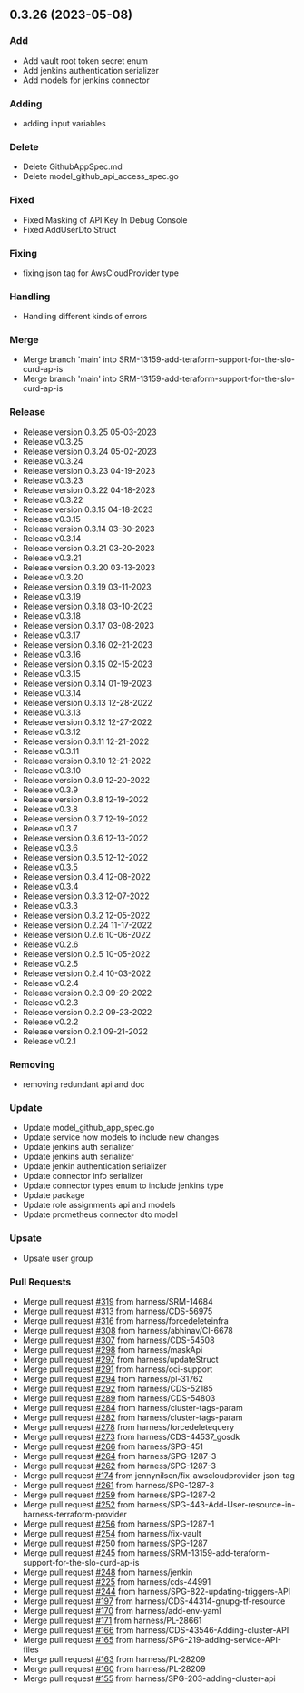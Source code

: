 
<a name="0.3.26"></a>
## 0.3.26 (2023-05-08)

### Add

* Add vault root token secret enum
* Add jenkins authentication serializer
* Add models for jenkins connector

### Adding

* adding input variables

### Delete

* Delete GithubAppSpec.md
* Delete model_github_api_access_spec.go

### Fixed

* Fixed Masking of API Key In Debug Console
* Fixed AddUserDto Struct

### Fixing

* fixing json tag for AwsCloudProvider type

### Handling

* Handling different kinds of errors

### Merge

* Merge branch 'main' into SRM-13159-add-teraform-support-for-the-slo-curd-ap-is
* Merge branch 'main' into SRM-13159-add-teraform-support-for-the-slo-curd-ap-is

### Release

* Release version 0.3.25 05-03-2023
* Release v0.3.25
* Release version 0.3.24 05-02-2023
* Release v0.3.24
* Release version 0.3.23 04-19-2023
* Release v0.3.23
* Release version 0.3.22 04-18-2023
* Release v0.3.22
* Release version 0.3.15 04-18-2023
* Release v0.3.15
* Release version 0.3.14 03-30-2023
* Release v0.3.14
* Release version 0.3.21 03-20-2023
* Release v0.3.21
* Release version 0.3.20 03-13-2023
* Release v0.3.20
* Release version 0.3.19 03-11-2023
* Release v0.3.19
* Release version 0.3.18 03-10-2023
* Release v0.3.18
* Release version 0.3.17 03-08-2023
* Release v0.3.17
* Release version 0.3.16 02-21-2023
* Release v0.3.16
* Release version 0.3.15 02-15-2023
* Release v0.3.15
* Release version 0.3.14 01-19-2023
* Release v0.3.14
* Release version 0.3.13 12-28-2022
* Release v0.3.13
* Release version 0.3.12 12-27-2022
* Release v0.3.12
* Release version 0.3.11 12-21-2022
* Release v0.3.11
* Release version 0.3.10 12-21-2022
* Release v0.3.10
* Release version 0.3.9 12-20-2022
* Release v0.3.9
* Release version 0.3.8 12-19-2022
* Release v0.3.8
* Release version 0.3.7 12-19-2022
* Release v0.3.7
* Release version 0.3.6 12-13-2022
* Release v0.3.6
* Release version 0.3.5 12-12-2022
* Release v0.3.5
* Release version 0.3.4 12-08-2022
* Release v0.3.4
* Release version 0.3.3 12-07-2022
* Release v0.3.3
* Release version 0.3.2 12-05-2022
* Release version 0.2.24 11-17-2022
* Release version 0.2.6 10-06-2022
* Release v0.2.6
* Release version 0.2.5 10-05-2022
* Release v0.2.5
* Release version 0.2.4 10-03-2022
* Release v0.2.4
* Release version 0.2.3 09-29-2022
* Release v0.2.3
* Release version 0.2.2 09-23-2022
* Release v0.2.2
* Release version 0.2.1 09-21-2022
* Release v0.2.1

### Removing

* removing redundant api and doc

### Update

* Update model_github_app_spec.go
* Update service now models to include new changes
* Update jenkins auth serializer
* Update jenkins auth serializer
* Update jenkin authentication serializer
* Update connector info serializer
* Update connector types enum to include jenkins type
* Update package
* Update role assignments api and models
* Update prometheus connector dto model

### Upsate

* Upsate user group

### Pull Requests

* Merge pull request [#319](https://github.com/harness/harness-go-sdk/issues/319) from harness/SRM-14684
* Merge pull request [#313](https://github.com/harness/harness-go-sdk/issues/313) from harness/CDS-56975
* Merge pull request [#316](https://github.com/harness/harness-go-sdk/issues/316) from harness/forcedeleteinfra
* Merge pull request [#308](https://github.com/harness/harness-go-sdk/issues/308) from harness/abhinav/CI-6678
* Merge pull request [#307](https://github.com/harness/harness-go-sdk/issues/307) from harness/CDS-54508
* Merge pull request [#298](https://github.com/harness/harness-go-sdk/issues/298) from harness/maskApi
* Merge pull request [#297](https://github.com/harness/harness-go-sdk/issues/297) from harness/updateStruct
* Merge pull request [#291](https://github.com/harness/harness-go-sdk/issues/291) from harness/oci-support
* Merge pull request [#294](https://github.com/harness/harness-go-sdk/issues/294) from harness/pl-31762
* Merge pull request [#292](https://github.com/harness/harness-go-sdk/issues/292) from harness/CDS-52185
* Merge pull request [#289](https://github.com/harness/harness-go-sdk/issues/289) from harness/CDS-54803
* Merge pull request [#284](https://github.com/harness/harness-go-sdk/issues/284) from harness/cluster-tags-param
* Merge pull request [#282](https://github.com/harness/harness-go-sdk/issues/282) from harness/cluster-tags-param
* Merge pull request [#278](https://github.com/harness/harness-go-sdk/issues/278) from harness/forcedeletequery
* Merge pull request [#273](https://github.com/harness/harness-go-sdk/issues/273) from harness/CDS-44537_gosdk
* Merge pull request [#266](https://github.com/harness/harness-go-sdk/issues/266) from harness/SPG-451
* Merge pull request [#264](https://github.com/harness/harness-go-sdk/issues/264) from harness/SPG-1287-3
* Merge pull request [#262](https://github.com/harness/harness-go-sdk/issues/262) from harness/SPG-1287-3
* Merge pull request [#174](https://github.com/harness/harness-go-sdk/issues/174) from jennynilsen/fix-awscloudprovider-json-tag
* Merge pull request [#261](https://github.com/harness/harness-go-sdk/issues/261) from harness/SPG-1287-3
* Merge pull request [#259](https://github.com/harness/harness-go-sdk/issues/259) from harness/SPG-1287-2
* Merge pull request [#252](https://github.com/harness/harness-go-sdk/issues/252) from harness/SPG-443-Add-User-resource-in-harness-terraform-provider
* Merge pull request [#256](https://github.com/harness/harness-go-sdk/issues/256) from harness/SPG-1287-1
* Merge pull request [#254](https://github.com/harness/harness-go-sdk/issues/254) from harness/fix-vault
* Merge pull request [#250](https://github.com/harness/harness-go-sdk/issues/250) from harness/SPG-1287
* Merge pull request [#245](https://github.com/harness/harness-go-sdk/issues/245) from harness/SRM-13159-add-teraform-support-for-the-slo-curd-ap-is
* Merge pull request [#248](https://github.com/harness/harness-go-sdk/issues/248) from harness/jenkin
* Merge pull request [#225](https://github.com/harness/harness-go-sdk/issues/225) from harness/cds-44991
* Merge pull request [#244](https://github.com/harness/harness-go-sdk/issues/244) from harness/SPG-822-updating-triggers-API
* Merge pull request [#197](https://github.com/harness/harness-go-sdk/issues/197) from harness/CDS-44314-gnupg-tf-resource
* Merge pull request [#170](https://github.com/harness/harness-go-sdk/issues/170) from harness/add-env-yaml
* Merge pull request [#171](https://github.com/harness/harness-go-sdk/issues/171) from harness/PL-28661
* Merge pull request [#166](https://github.com/harness/harness-go-sdk/issues/166) from harness/CDS-43546-Adding-cluster-API
* Merge pull request [#165](https://github.com/harness/harness-go-sdk/issues/165) from harness/SPG-219-adding-service-API-files
* Merge pull request [#163](https://github.com/harness/harness-go-sdk/issues/163) from harness/PL-28209
* Merge pull request [#160](https://github.com/harness/harness-go-sdk/issues/160) from harness/PL-28209
* Merge pull request [#155](https://github.com/harness/harness-go-sdk/issues/155) from harness/SPG-203-adding-cluster-api

